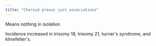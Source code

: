 ```yaml
---
title: "Choroid plexus cyst associations"
---
```

Means nothing in isolation

Incidence increased in trisomy 18, trisomy 21, turner's syndrome, and klinefelter's.

